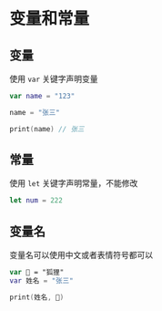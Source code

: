 # 变量和常量

## 变量

使用 `var` 关键字声明变量

```swift
var name = "123"

name = "张三"

print(name) // 张三
```

## 常量

使用 `let` 关键字声明常量，不能修改

```swift
let num = 222
```

## 变量名

变量名可以使用中文或者表情符号都可以

```swift
var 🦊 = "狐狸"
var 姓名 = "张三"

print(姓名, 🦊)
```
